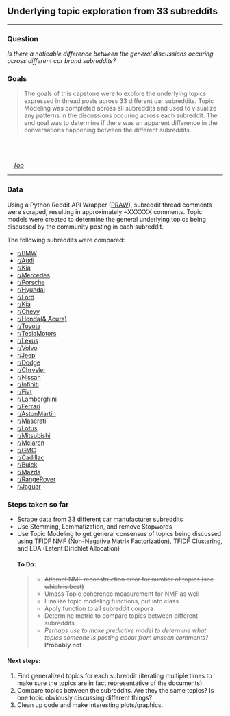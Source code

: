 ## Underlying topic exploration from 33 subreddits
---
### Question

*Is there a noticable difference between the general discussions occuring across different car brand subreddits?*
  
  
### Goals
> The goals of this capstone were to explore the underlying topics expressed in thread posts across 33 different car subreddits. Topic Modeling was completed across all subreddits and used to visualize any patterns in the discussions occuring across each subreddit. The end goal was to determine if there was an apparent difference in the conversations happening between the different subreddits.


                                                                                                             *[Top](#underlying-topic-exploration-from-33-subreddits)*
___

### Data
Using a Python Reddit API Wrapper ([PRAW](https://praw.readthedocs.io/en/latest/)), subreddit thread comments were scraped, resulting in approximately ~XXXXXX comments. Topic models were created to determine the general underlying topics being discussed by the community posting in each subreddit.

The following subreddits were compared:

* [r/BMW](https://www.reddit.com/r/BMW/)
* [r/Audi](https://www.reddit.com/r/Audi/)
* [r/Kia](https://www.reddit.com/r/Kia/)
* [r/Mercedes](https://www.reddit.com/r/Mercedes_Benz/)
* [r/Porsche](https://www.reddit.com/r/Porsche/)
* [r/Hyundai](https://www.reddit.com/r/Hyundai/)
* [r/Ford](https://www.reddit.com/r/Ford/)
* [r/Kia](https://www.reddit.com/r/Kia/)
* [r/Chevy](https://www.reddit.com/r/Chevy/)
* [r/Honda(& Acura)](https://www.reddit.com/r/Honda/)
* [r/Toyota](https://www.reddit.com/r/Toyota/)
* [r/TeslaMotors](https://www.reddit.com/r/TeslaMotors/)
* [r/Lexus](https://www.reddit.com/r/Lexus/)
* [r/Volvo](https://www.reddit.com/r/Volvo/)
* [r/Jeep](https://www.reddit.com/r/Jeep/)
* [r/Dodge](https://www.reddit.com/r/Dodge/)
* [r/Chrysler](https://www.reddit.com/r/Chrysler/)
* [r/Nissan](https://www.reddit.com/r/Nissan/)
* [r/Infiniti](https://www.reddit.com/r/Infiniti/)
* [r/Fiat](https://www.reddit.com/r/Fiat/)
* [r/Lamborghini](https://www.reddit.com/r/Lamborghini/)
* [r/Ferrari](https://www.reddit.com/r/Ferrari/)
* [r/AstonMartin](https://www.reddit.com/r/AstonMartin/)
* [r/Maserati](https://www.reddit.com/r/Maserati/)
* [r/Lotus](https://www.reddit.com/r/Lotus/)
* [r/Mitsubishi](https://www.reddit.com/r/Mitsubishi/)
* [r/Mclaren](https://www.reddit.com/r/Mclaren/)
* [r/GMC](https://www.reddit.com/r/GMC/)
* [r/Cadillac](https://www.reddit.com/r/Cadillac/)
* [r/Buick](https://www.reddit.com/r/Buick/)
* [r/Mazda](https://www.reddit.com/r/Mazda/)
* [r/RangeRover](https://www.reddit.com/r/RangeRover/)
* [r/Jaguar](https://www.reddit.com/r/Jaguar/)





### Steps taken so far
* Scrape data from 33 different car manufacturer subreddits
* Use Stemming, Lemmatization, and remove Stopwords
* Use Topic Modeling to get general consensus of topics being discussed using TFIDF NMF (Non-Negative Matrix Factorization), TFIDF Clustering, and LDA (Latent Dirichlet Allocation)
  #### To Do:
  > * <strike>Attempt NMF reconstruction error for number of topics (see which is best)</strike>
  >  * <strike>Umass Topic coherence measurement for NMF as well</strike>
  > * Finalize topic modeling functions, put into class
  > * Apply function to all subreddit corpora
  > * Determine metric to compare topics between different subreddits
  > * *Perhaps use to make predictive model to determine what topics someone is posting about from unseen comments?* **Probably not**
  


#### Next steps:
1. Find generalized topics for each subreddit (iterating multiple times to make sure the topics are in fact representative of the documents). 
2. Compare topics between the subreddits. Are they the same topics? Is one topic obviously discussing different things?
3. Clean up code and make interesting plots/graphics.



